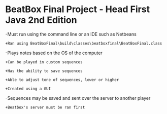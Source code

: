 # BeatBox Final Project - Head First Java 2nd Edition
-Must run using the command line or an IDE such as Netbeans 

    +Ran using BeatBoxFinal\build\classes\beatboxfinal\BeatBoxFinal.class

-Plays notes based on the OS of the computer

    +Can be played in custom sequences
    
	+Has the ability to save sequences
  
	+Able to adjust tone of sequences, lower or higher
    
    +Created using a GUI
    
-Sequences may be saved and sent over the server to another player
    
    +Beatbox's server must be ran first